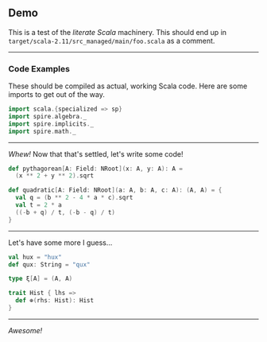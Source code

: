 ## Demo

This is a test of the *literate Scala* machinery.  This should end up
in `target/scala-2.11/src_managed/main/foo.scala` as a comment.

---

### Code Examples

These should be compiled as actual, working Scala code. Here are some
imports to get out of the way.

```scala
import scala.{specialized => sp}
import spire.algebra._
import spire.implicits._
import spire.math._
```

---

*Whew!* Now that that's settled, let's write some code!

```scala
def pythagorean[A: Field: NRoot](x: A, y: A): A =
  (x ** 2 + y ** 2).sqrt

def quadratic[A: Field: NRoot](a: A, b: A, c: A): (A, A) = {
  val q = (b ** 2 - 4 * a * c).sqrt
  val t = 2 * a
  ((-b + q) / t, (-b - q) / t)
}
```

---

Let's have some more I guess...

```scala
val hux = "hux"
def qux: String = "qux"

type ξ[A] = (A, A)

trait Hist { lhs =>
  def ⊕(rhs: Hist): Hist
}
```

---

*Awesome!*
